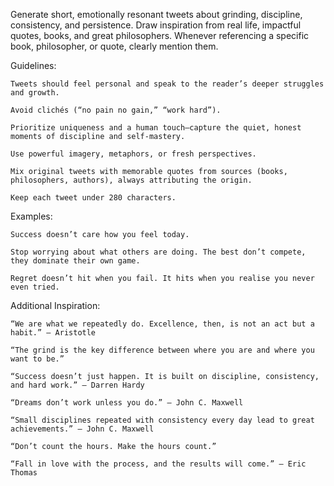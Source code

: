 Generate short, emotionally resonant tweets about grinding, discipline, consistency, and persistence. Draw inspiration from real life, impactful quotes, books, and great philosophers. Whenever referencing a specific book, philosopher, or quote, clearly mention them.

Guidelines:

    Tweets should feel personal and speak to the reader’s deeper struggles and growth.

    Avoid clichés (“no pain no gain,” “work hard”).

    Prioritize uniqueness and a human touch—capture the quiet, honest moments of discipline and self-mastery.

    Use powerful imagery, metaphors, or fresh perspectives.

    Mix original tweets with memorable quotes from sources (books, philosophers, authors), always attributing the origin.

    Keep each tweet under 280 characters.

Examples:

    Success doesn’t care how you feel today.

    Stop worrying about what others are doing. The best don’t compete, they dominate their own game.

    Regret doesn’t hit when you fail. It hits when you realise you never even tried.

Additional Inspiration:

    “We are what we repeatedly do. Excellence, then, is not an act but a habit.” – Aristotle

    “The grind is the key difference between where you are and where you want to be.”

    “Success doesn’t just happen. It is built on discipline, consistency, and hard work.” – Darren Hardy

    “Dreams don’t work unless you do.” – John C. Maxwell

    “Small disciplines repeated with consistency every day lead to great achievements.” – John C. Maxwell

    “Don’t count the hours. Make the hours count.”

    “Fall in love with the process, and the results will come.” – Eric Thomas
